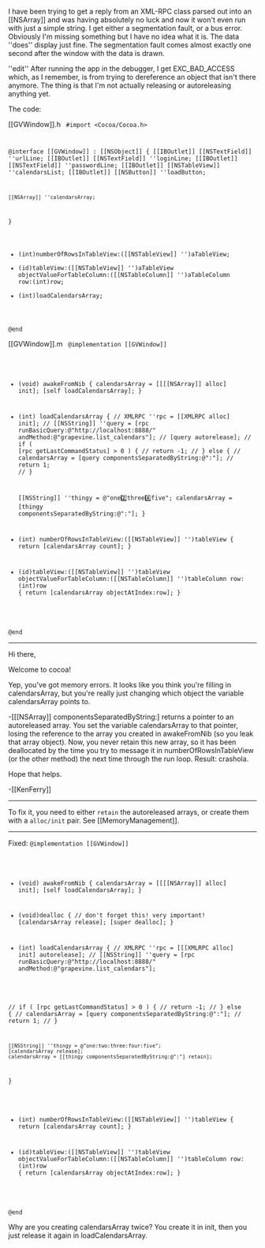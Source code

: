 I have been trying to get a reply from an XML-RPC class parsed out into an [[NSArray]] and was having absolutely no luck and now it won't even run with just a simple string.  I get either a segmentation fault, or a bus error.  Obviously I'm missing something but I have no idea what it is.  The data ''does'' display just fine.  The segmentation fault comes almost exactly one second after the window with the data is drawn.

''edit''
After running the app in the debugger, I get EXC_BAD_ACCESS which, as I remember, is from trying to dereference an object that isn't there anymore.  The thing is that I'm not actually releasing or autoreleasing anything yet.

The code:

[[GVWindow]].h
<code>
#import <Cocoa/Cocoa.h>

@interface [[GVWindow]] : [[NSObject]] {
	[[IBOutlet]] [[NSTextField]] ''urlLine;
	[[IBOutlet]] [[NSTextField]] ''loginLine;
	[[IBOutlet]] [[NSTextField]] ''passwordLine;
	[[IBOutlet]] [[NSTableView]] ''calendarsList;
	[[IBOutlet]] [[NSButton]] ''loadButton;

	[[NSArray]] ''calendarsArray;
}

- (int)numberOfRowsInTableView:([[NSTableView]] '')aTableView;
- (id)tableView:([[NSTableView]] '')aTableView objectValueForTableColumn:([[NSTableColumn]] '')aTableColumn row:(int)row;
- (int)loadCalendarsArray;

@end
</code>

[[GVWindow]].m
<code>
@implementation [[GVWindow]]

- (void) awakeFromNib {
	calendarsArray = [[[[NSArray]] alloc] init];
	[self loadCalendarsArray];
}

- (int) loadCalendarsArray {
//	XMLRPC ''rpc = [[XMLRPC alloc] init];
//	[[NSString]] ''query = [rpc runBasicQuery:@"http://localhost:8888/" andMethod:@"grapevine.list_calendars"];
//	[query autorelease];
//	if ( [rpc getLastCommandStatus] > 0 ) {
//		return -1;
//	} else {
//		calendarsArray = [query componentsSeparatedByString:@":"];
//		return 1;
//	}

	[[NSString]] ''thingy = @"one:two:three:four:five";
	calendarsArray = [thingy componentsSeparatedByString:@":"];
}

- (int) numberOfRowsInTableView:([[NSTableView]] '')tableView {
	return [calendarsArray count];
}

- (id)tableView:([[NSTableView]] '')tableView objectValueForTableColumn:([[NSTableColumn]] '')tableColumn row:(int)row {
	return [calendarsArray objectAtIndex:row];
}

@end
</code>

----

Hi there, 

Welcome to cocoa!

Yep, you've got memory errors.  It looks like you think you're filling in calendarsArray, but you're really just changing which object the variable calendarsArray points to.

-[[[NSArray]] componentsSeparatedByString:] returns a pointer to an autoreleased array.  You set the variable calendarsArray to that pointer, losing the reference to the array you created in awakeFromNib (so you leak that array object).  Now, you never retain this new array, so it has been deallocated by the time you try to message it in numberOfRowsInTableView (or the other method) the next time through the run loop.  Result: crashola.

Hope that helps.

-[[KenFerry]]

----

To fix it, you need to either <code>retain</code> the autoreleased arrays, or create them with a <code>alloc/init</code> pair. See [[MemoryManagement]].

----

Fixed:
<code>@implementation [[GVWindow]]

- (void) awakeFromNib {
	calendarsArray = [[[[NSArray]] alloc] init];
	[self loadCalendarsArray];
}

- (void)dealloc
{
	// don't forget this! very important!
	[calendarsArray release];
	[super dealloc];
}

- (int) loadCalendarsArray {
//	XMLRPC ''rpc = [[[XMLRPC alloc] init] autorelease];
//	[[NSString]] ''query = [rpc runBasicQuery:@"http://localhost:8888/" andMethod:@"grapevine.list_calendars"];

//	if ( [rpc getLastCommandStatus] > 0 ) {
//		return -1;
//	} else {
//		calendarsArray = [query componentsSeparatedByString:@":"];
//		return 1;
//	}

	[[NSString]] ''thingy = @"one:two:three:four:five";
	[calendarsArray release];
	calendarsArray = [[thingy componentsSeparatedByString:@":"] retain];
}

- (int) numberOfRowsInTableView:([[NSTableView]] '')tableView {
	return [calendarsArray count];
}

- (id)tableView:([[NSTableView]] '')tableView objectValueForTableColumn:([[NSTableColumn]] '')tableColumn row:(int)row {
	return [calendarsArray objectAtIndex:row];
}

@end</code>

Why are you creating calendarsArray twice? You create it in init, then you just release it again in loadCalendarsArray.